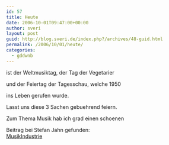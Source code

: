 ```yaml
---
id: 57
title: Heute
date: 2006-10-01T09:47:00+00:00
author: sveri
layout: post
guid: http://blog.sveri.de/index.php?/archives/48-guid.html
permalink: /2006/10/01/heute/
categories:
  - gddwnb
---
```

ist der Weltmusiktag, der Tag der Vegetarier
  
und der Feiertag der Tagesschau, welche 1950
  
ins Leben gerufen wurde.

Lasst uns diese 3 Sachen gebuehrend feiern.

Zum Thema Musik hab ich grad einen schoenen
  
Beitrag bei Stefan Jahn gefunden:  
[MusikIndustrie](http://stefanjahn.de/blog/index.php/2006/09/20/Musikindustrie_erkennt_sich_selber_Existenz_ab/)